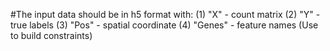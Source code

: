 #The input data should be in h5 format with:
(1) "X" - count matrix
(2) "Y" - true labels
(3) "Pos" - spatial coordinate
(4) "Genes" - feature names (Use to build constraints)
